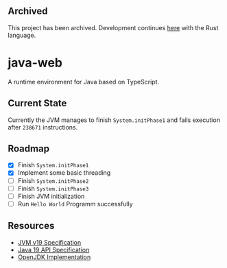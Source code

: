 ## Archived

This project has been archived. Development continues [here](https://github.com/timEngbrocks/dione) with the Rust language.

# java-web

A runtime environment for Java based on TypeScript.

## Current State

Currently the JVM manages to finish `System.initPhase1` and fails execution after `238671` instructions.

## Roadmap

- [x] Finish `System.initPhase1`
- [x] Implement some basic threading
- [ ] Finish `System.initPhase2`
- [ ] Finish `System.initPhase3`
- [ ] Finish JVM initialization
- [ ] Run `Hello World` Programm successfully

## Resources

- [JVM v19 Specification](https://docs.oracle.com/javase/specs/jvms/se19/html/index.html)
- [Java 19 API Specification](https://download.java.net/java/early_access/panama/docs/api/index.html)
- [OpenJDK Implementation](https://github.com/openjdk/jdk)
